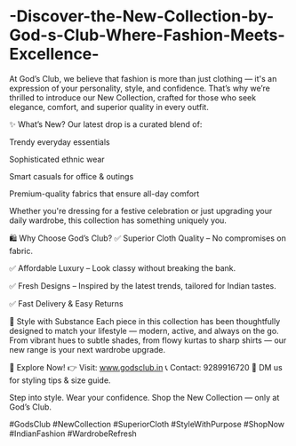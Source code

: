 # -Discover-the-New-Collection-by-God-s-Club-Where-Fashion-Meets-Excellence-

At God’s Club, we believe that fashion is more than just clothing — it's an expression of your personality, style, and confidence. That’s why we’re thrilled to introduce our New Collection, crafted for those who seek elegance, comfort, and superior quality in every outfit.

✨ What’s New?
Our latest drop is a curated blend of:

Trendy everyday essentials

Sophisticated ethnic wear

Smart casuals for office & outings

Premium-quality fabrics that ensure all-day comfort

Whether you're dressing for a festive celebration or just upgrading your daily wardrobe, this collection has something uniquely you.

🛍️ Why Choose God’s Club?
✅ Superior Cloth Quality – No compromises on fabric.

✅ Affordable Luxury – Look classy without breaking the bank.

✅ Fresh Designs – Inspired by the latest trends, tailored for Indian tastes.

✅ Fast Delivery & Easy Returns

🧥 Style with Substance
Each piece in this collection has been thoughtfully designed to match your lifestyle — modern, active, and always on the go. From vibrant hues to subtle shades, from flowy kurtas to sharp shirts — our new range is your next wardrobe upgrade.

🔗 Explore Now!
👉 Visit: www.godsclub.in
📞 Contact: 9289916720
💬 DM us for styling tips & size guide.

Step into style. Wear your confidence. Shop the New Collection — only at God’s Club.

#GodsClub #NewCollection #SuperiorCloth #StyleWithPurpose #ShopNow #IndianFashion #WardrobeRefresh

